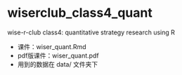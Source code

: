 # wiserclub_class4_quant
wise-r-club class4: quantitative strategy research using R 

- 课件：wiser_quant.Rmd 
- pdf版课件：wiser_quant.pdf
- 用到的数据在 data/ 文件夹下
